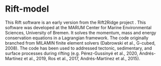 # Rift-model
This Rift software is an early version from the Rift2Ridge project . This software was developed at the MARUM Center for Marine Environmental Sciences, University of Bremen.
It solves the momentum, mass and energy conservation equations in a Lagrangian framework. The code originally branched from MILAMIN finite element solvers (Dabrowski et al., G-cubed, 2008). The code has been used to addressed tectonic, sedimentary, and surface processes during rifting (e.g. Pérez-Gussinyé et al., 2020, Andrés-Martínez et al., 2019, Ros et al., 2017, Andrés-Martínez et al., 2015). 
